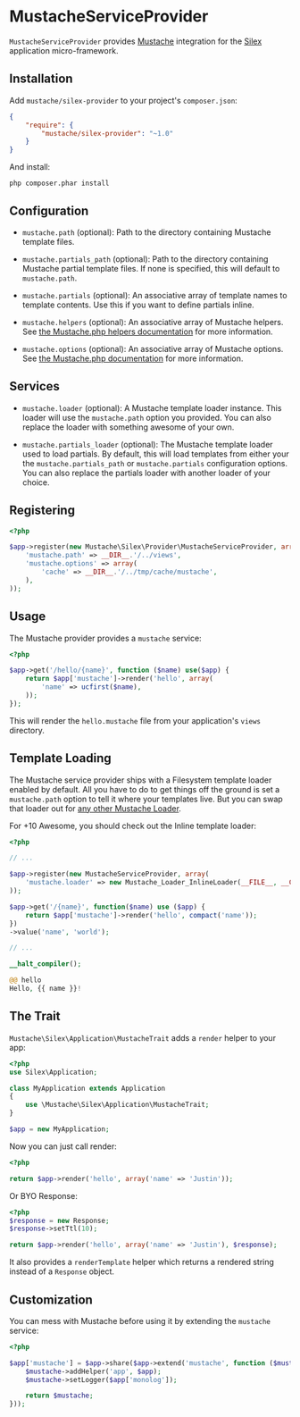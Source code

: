 # MustacheServiceProvider

`MustacheServiceProvider` provides [Mustache][mustache] integration for the
[Silex][silex] application micro-framework.

 [mustache]: http://github.com/bobthecow/mustache.php
 [silex]:    http://silex.sensiolabs.org


## Installation

Add `mustache/silex-provider` to your project's `composer.json`:

```json
{
    "require": {
        "mustache/silex-provider": "~1.0"
    }
}
```

And install:

```
php composer.phar install
```


## Configuration

 * `mustache.path` (optional): Path to the directory containing Mustache
   template files.

 * `mustache.partials_path` (optional): Path to the directory containing
   Mustache partial template files. If none is specified, this will default to
   `mustache.path`.

 * `mustache.partials` (optional): An associative array of template names to
   template contents. Use this if you want to define partials inline.

 * `mustache.helpers` (optional): An associative array of Mustache helpers.
   See [the Mustache.php helpers documentation][helpers] for more information.

 * `mustache.options` (optional): An associative array of Mustache options. See
   [the Mustache.php documentation][options] for more information.

 [helpers]: https://github.com/bobthecow/mustache.php/wiki#helpers
 [options]: https://github.com/bobthecow/mustache.php/wiki


## Services

 * `mustache.loader` (optional): A Mustache template loader instance. This
   loader will use the `mustache.path` option you provided. You can also replace
   the loader with something awesome of your own.

 * `mustache.partials_loader` (optional): The Mustache template loader used to
   load partials. By default, this will load templates from either your the
   `mustache.partials_path` or `mustache.partials` configuration options. You
   can also replace the partials loader with another loader of your choice.


## Registering

```php
<?php

$app->register(new Mustache\Silex\Provider\MustacheServiceProvider, array(
    'mustache.path' => __DIR__.'/../views',
    'mustache.options' => array(
        'cache' => __DIR__.'/../tmp/cache/mustache',
    ),
));
```


## Usage

The Mustache provider provides a `mustache` service:

```php
<?php

$app->get('/hello/{name}', function ($name) use($app) {
    return $app['mustache']->render('hello', array(
        'name' => ucfirst($name),
    ));
});
```

This will render the `hello.mustache` file from your application's `views`
directory.


## Template Loading

The Mustache service provider ships with a Filesystem template loader enabled by
default. All you have to do to get things off the ground is set a
`mustache.path` option to tell it where your templates live. But you can swap
that loader out for [any other Mustache Loader][loader].

For +10 Awesome, you should check out the Inline template loader:

```php
<?php

// ...

$app->register(new MustacheServiceProvider, array(
    'mustache.loader' => new Mustache_Loader_InlineLoader(__FILE__, __COMPILER_HALT_OFFSET__)
));

$app->get('/{name}', function($name) use ($app) {
    return $app['mustache']->render('hello', compact('name'));
})
->value('name', 'world');

// ...

__halt_compiler();

@@ hello
Hello, {{ name }}!
```

 [loader]: https://github.com/bobthecow/mustache.php/wiki/Template-Loading#available-loaders


## The Trait

`Mustache\Silex\Application\MustacheTrait` adds a `render` helper to your app:

```php
<?php
use Silex\Application;

class MyApplication extends Application
{
    use \Mustache\Silex\Application\MustacheTrait;
}

$app = new MyApplication;
```

Now you can just call render:

```php
<?php

return $app->render('hello', array('name' => 'Justin'));
```

Or BYO Response:

```php
<?php
$response = new Response;
$response->setTtl(10);

return $app->render('hello', array('name' => 'Justin'), $response);
```

It also provides a `renderTemplate` helper which returns a rendered string
instead of a `Response` object.


## Customization

You can mess with Mustache before using it by extending the `mustache` service:

```php
<?php

$app['mustache'] = $app->share($app->extend('mustache', function ($mustache, $app) {
    $mustache->addHelper('app', $app);
    $mustache->setLogger($app['monolog']);

    return $mustache;
}));
```
